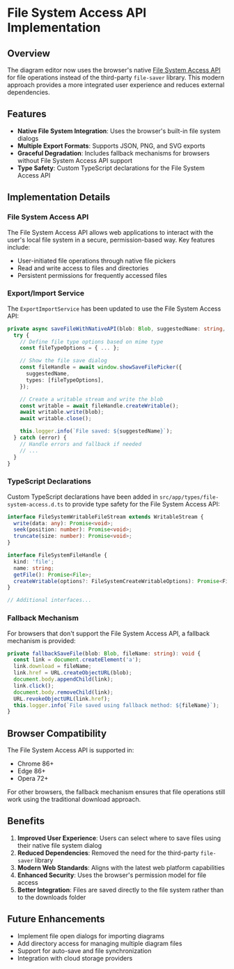 # File System Access API Implementation

## Overview

The diagram editor now uses the browser's native [File System Access API](https://developer.mozilla.org/en-US/docs/Web/API/File_System_Access_API) for file operations instead of the third-party `file-saver` library. This modern approach provides a more integrated user experience and reduces external dependencies.

## Features

- **Native File System Integration**: Uses the browser's built-in file system dialogs
- **Multiple Export Formats**: Supports JSON, PNG, and SVG exports
- **Graceful Degradation**: Includes fallback mechanisms for browsers without File System Access API support
- **Type Safety**: Custom TypeScript declarations for the File System Access API

## Implementation Details

### File System Access API

The File System Access API allows web applications to interact with the user's local file system in a secure, permission-based way. Key features include:

- User-initiated file operations through native file pickers
- Read and write access to files and directories
- Persistent permissions for frequently accessed files

### Export/Import Service

The `ExportImportService` has been updated to use the File System Access API:

```typescript
private async saveFileWithNativeAPI(blob: Blob, suggestedName: string, mimeType: string): Promise<void> {
  try {
    // Define file type options based on mime type
    const fileTypeOptions = { ... };

    // Show the file save dialog
    const fileHandle = await window.showSaveFilePicker({
      suggestedName,
      types: [fileTypeOptions],
    });

    // Create a writable stream and write the blob
    const writable = await fileHandle.createWritable();
    await writable.write(blob);
    await writable.close();

    this.logger.info(`File saved: ${suggestedName}`);
  } catch (error) {
    // Handle errors and fallback if needed
    // ...
  }
}
```

### TypeScript Declarations

Custom TypeScript declarations have been added in `src/app/types/file-system-access.d.ts` to provide type safety for the File System Access API:

```typescript
interface FileSystemWritableFileStream extends WritableStream {
  write(data: any): Promise<void>;
  seek(position: number): Promise<void>;
  truncate(size: number): Promise<void>;
}

interface FileSystemFileHandle {
  kind: 'file';
  name: string;
  getFile(): Promise<File>;
  createWritable(options?: FileSystemCreateWritableOptions): Promise<FileSystemWritableFileStream>;
}

// Additional interfaces...
```

### Fallback Mechanism

For browsers that don't support the File System Access API, a fallback mechanism is provided:

```typescript
private fallbackSaveFile(blob: Blob, fileName: string): void {
  const link = document.createElement('a');
  link.download = fileName;
  link.href = URL.createObjectURL(blob);
  document.body.appendChild(link);
  link.click();
  document.body.removeChild(link);
  URL.revokeObjectURL(link.href);
  this.logger.info(`File saved using fallback method: ${fileName}`);
}
```

## Browser Compatibility

The File System Access API is supported in:

- Chrome 86+
- Edge 86+
- Opera 72+

For other browsers, the fallback mechanism ensures that file operations still work using the traditional download approach.

## Benefits

1. **Improved User Experience**: Users can select where to save files using their native file system dialog
2. **Reduced Dependencies**: Removed the need for the third-party `file-saver` library
3. **Modern Web Standards**: Aligns with the latest web platform capabilities
4. **Enhanced Security**: Uses the browser's permission model for file access
5. **Better Integration**: Files are saved directly to the file system rather than to the downloads folder

## Future Enhancements

- Implement file open dialogs for importing diagrams
- Add directory access for managing multiple diagram files
- Support for auto-save and file synchronization
- Integration with cloud storage providers
